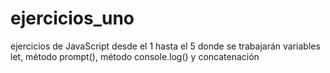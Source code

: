 # ejercicios_uno
ejercicios de JavaScript desde el 1 hasta el 5 donde se trabajarán variables let, método prompt(), método console.log() y concatenación
